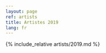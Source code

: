 ```yaml
---
layout: page
ref: artists
title: Artistes 2019
lang: fr
---
```


{% include_relative artists/2019.md %}